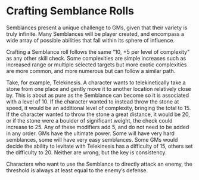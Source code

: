 # Crafting Semblance Rolls

Semblances present a unique challenge to GMs, given that their variety is truly infinite. Many Semblances will be player created, and encompass a wide array of possible abilities that fall within its sphere of influence.

Crafting a Semblance roll follows the same “10, +5 per level of complexity” as any other skill check. Some complexities are simple increases such as increased range or multiple selected targets but more exotic complexities are more common, and more numerous but can follow a similar path.

Take, for example, Telekinesis. A character wants to telekinetically take a stone from one place and gently move it to another location relatively close by. This is about as pure as the Semblance can become so it is associated with a level of 10. If the character wanted to instead throw the stone at speed, it would be an additional level of complexity, bringing the total to 15. If the character wanted to throw the stone a great distance, it would be 20, or if the stone were a boulder of significant weight, the check could increase to 25. Any of these modifiers add 5, and do not need to be added in any order. GMs have the ultimate power. Some will have very hard semblances, some will have very easy semblances. Some GMs would decide the ability to levitate with Telekinesis has a difficulty of 15, others set the difficulty to 20. Neither are wrong, but the key is consistency.

Characters who want to use the Semblance to directly attack an enemy, the threshold is always at least equal to the enemy’s defense.
